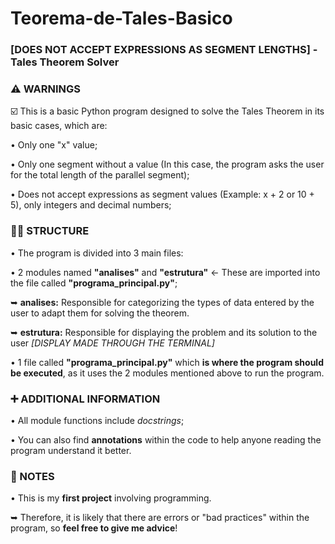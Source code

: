 # Teorema-de-Tales-Basico
### [DOES NOT ACCEPT EXPRESSIONS AS SEGMENT LENGTHS] - Tales Theorem Solver

### ⚠️ WARNINGS
☑️ This is a basic Python program designed to solve the Tales Theorem in its basic cases, which are:  

• Only one "x" value;  

• Only one segment without a value (In this case, the program asks the user for the total length of the parallel segment);  

• Does not accept expressions as segment values (Example: x + 2 or 10 + 5), only integers and decimal numbers;  

### 👨‍💻 STRUCTURE
• The program is divided into 3 main files:  

• 2 modules named **"analises"** and **"estrutura"** <- These are imported into the file called **"programa_principal.py"**;  

  ➥ **analises:** Responsible for categorizing the types of data entered by the user to adapt them for solving the theorem.  
  
  ➥ **estrutura:** Responsible for displaying the problem and its solution to the user *[DISPLAY MADE THROUGH THE TERMINAL]*  

• 1 file called **"programa_principal.py"** which **is where the program should be executed**, as it uses the 2 modules mentioned above to run the program.  

### ➕ ADDITIONAL INFORMATION
• All module functions include *docstrings*;  

• You can also find **annotations** within the code to help anyone reading the program understand it better.  

### 🚨 NOTES
• This is my **first project** involving programming.  

  ➥ Therefore, it is likely that there are errors or "bad practices" within the program, so **feel free to give me advice**!  

